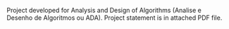 Project developed for Analysis and Design of Algorithms (Analise e Desenho de Algoritmos ou ADA).
Project statement is in attached PDF file.
